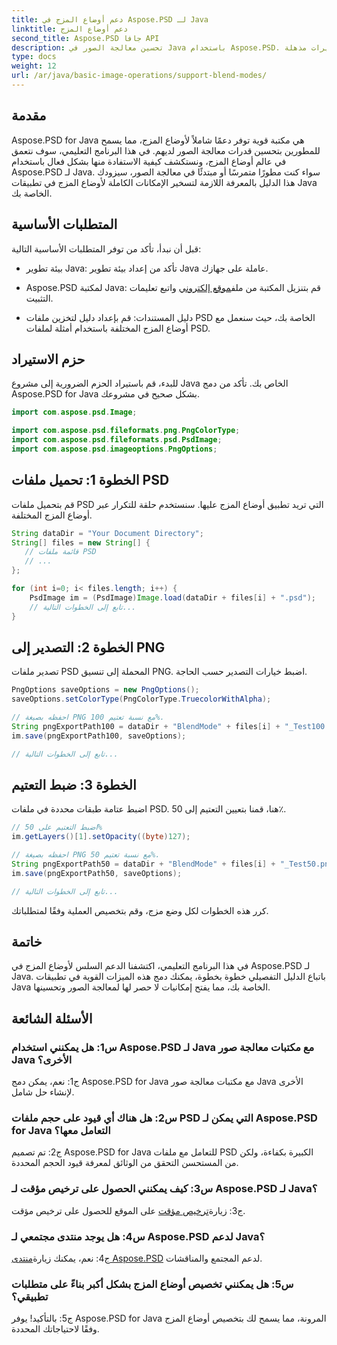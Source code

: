 ```yaml
---
title: دعم أوضاع المزج في Aspose.PSD لـ Java
linktitle: دعم أوضاع المزج
second_title: Aspose.PSD جافا API
description: تحسين معالجة الصور في Java باستخدام Aspose.PSD. تعلم كيفية الاستفادة من أوضاع المزج للحصول على تأثيرات مذهلة.
type: docs
weight: 12
url: /ar/java/basic-image-operations/support-blend-modes/
---
```

## مقدمة

Aspose.PSD for Java هي مكتبة قوية توفر دعمًا شاملاً لأوضاع المزج، مما يسمح للمطورين بتحسين قدرات معالجة الصور لديهم. في هذا البرنامج التعليمي، سوف نتعمق في عالم أوضاع المزج، ونستكشف كيفية الاستفادة منها بشكل فعال باستخدام Aspose.PSD لـ Java. سواء كنت مطورًا متمرسًا أو مبتدئًا في معالجة الصور، سيزودك هذا الدليل بالمعرفة اللازمة لتسخير الإمكانات الكاملة لأوضاع المزج في تطبيقات Java الخاصة بك.

## المتطلبات الأساسية

قبل أن نبدأ، تأكد من توفر المتطلبات الأساسية التالية:

- بيئة تطوير Java: تأكد من إعداد بيئة تطوير Java عاملة على جهازك.

-  Aspose.PSD لمكتبة Java: قم بتنزيل المكتبة من ملف[موقع إلكتروني](https://releases.aspose.com/psd/java/) واتبع تعليمات التثبيت.

- دليل المستندات: قم بإعداد دليل لتخزين ملفات PSD الخاصة بك، حيث سنعمل مع أوضاع المزج المختلفة باستخدام أمثلة لملفات PSD.

## حزم الاستيراد

للبدء، قم باستيراد الحزم الضرورية إلى مشروع Java الخاص بك. تأكد من دمج Aspose.PSD for Java بشكل صحيح في مشروعك.

```java
import com.aspose.psd.Image;

import com.aspose.psd.fileformats.png.PngColorType;
import com.aspose.psd.fileformats.psd.PsdImage;
import com.aspose.psd.imageoptions.PngOptions;
```

## الخطوة 1: تحميل ملفات PSD

قم بتحميل ملفات PSD التي تريد تطبيق أوضاع المزج عليها. سنستخدم حلقة للتكرار عبر أوضاع المزج المختلفة.

```java
String dataDir = "Your Document Directory";
String[] files = new String[] {
   // قائمة ملفات PSD
   // ...
};

for (int i=0; i< files.length; i++) {
    PsdImage im = (PsdImage)Image.load(dataDir + files[i] + ".psd");
    // تابع إلى الخطوات التالية...
}
```

## الخطوة 2: التصدير إلى PNG

تصدير ملفات PSD المحملة إلى تنسيق PNG. اضبط خيارات التصدير حسب الحاجة.

```java
PngOptions saveOptions = new PngOptions();
saveOptions.setColorType(PngColorType.TruecolorWithAlpha);

// احفظه بصيغة PNG مع نسبة تعتيم 100%.
String pngExportPath100 = dataDir + "BlendMode" + files[i] + "_Test100.png";
im.save(pngExportPath100, saveOptions);

// تابع إلى الخطوات التالية...
```

## الخطوة 3: ضبط التعتيم

اضبط عتامة طبقات محددة في ملفات PSD. هنا، قمنا بتعيين التعتيم إلى 50٪.

```java
// اضبط التعتيم على 50%
im.getLayers()[1].setOpacity((byte)127);

// احفظه بصيغة PNG مع نسبة تعتيم 50%.
String pngExportPath50 = dataDir + "BlendMode" + files[i] + "_Test50.png";
im.save(pngExportPath50, saveOptions);

// تابع إلى الخطوات التالية...
```

كرر هذه الخطوات لكل وضع مزج، وقم بتخصيص العملية وفقًا لمتطلباتك.

## خاتمة

في هذا البرنامج التعليمي، اكتشفنا الدعم السلس لأوضاع المزج في Aspose.PSD لـ Java. باتباع الدليل التفصيلي خطوة بخطوة، يمكنك دمج هذه الميزات القوية في تطبيقات Java الخاصة بك، مما يفتح إمكانيات لا حصر لها لمعالجة الصور وتحسينها.

## الأسئلة الشائعة

### س1: هل يمكنني استخدام Aspose.PSD لـ Java مع مكتبات معالجة صور Java الأخرى؟

ج1: نعم، يمكن دمج Aspose.PSD for Java مع مكتبات معالجة صور Java الأخرى لإنشاء حل شامل.

### س2: هل هناك أي قيود على حجم ملفات PSD التي يمكن لـ Aspose.PSD for Java التعامل معها؟

ج2: تم تصميم Aspose.PSD for Java للتعامل مع ملفات PSD الكبيرة بكفاءة، ولكن من المستحسن التحقق من الوثائق لمعرفة قيود الحجم المحددة.

### س3: كيف يمكنني الحصول على ترخيص مؤقت لـ Aspose.PSD لـ Java؟

 ج3: زيارة[ترخيص مؤقت](https://purchase.aspose.com/temporary-license/) على الموقع للحصول على ترخيص مؤقت.

### س4: هل يوجد منتدى مجتمعي لـ Aspose.PSD لدعم Java؟

 ج4: نعم، يمكنك زيارة[منتدى Aspose.PSD](https://forum.aspose.com/c/psd/34) لدعم المجتمع والمناقشات.

### س5: هل يمكنني تخصيص أوضاع المزج بشكل أكبر بناءً على متطلبات تطبيقي؟

ج5: بالتأكيد! يوفر Aspose.PSD for Java المرونة، مما يسمح لك بتخصيص أوضاع المزج وفقًا لاحتياجاتك المحددة.